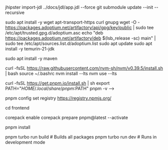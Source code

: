 jhipster import-jdl ../docs/jdl/app.jdl --force
git submodule update --init --recursive

sudo apt install -y wget apt-transport-https curl gnupg
wget -O - https://packages.adoptium.net/artifactory/api/gpg/key/public | sudo tee /etc/apt/trusted.gpg.d/adoptium.asc
echo "deb https://packages.adoptium.net/artifactory/deb $(lsb_release -sc) main" | sudo tee /etc/apt/sources.list.d/adoptium.list
sudo apt update
sudo apt install -y temurin-21-jdk

sudo apt install -y maven


curl -fsSL https://raw.githubusercontent.com/nvm-sh/nvm/v0.39.5/install.sh | bash
source ~/.bashrc
nvm install --lts
nvm use --lts

curl -fsSL https://get.pnpm.io/install.sh | sh
export PATH="$HOME/.local/share/pnpm:$PATH"
pnpm -v -->

pnpm config set registry https://registry.npmjs.org/

cd frontend

corepack enable
corepack prepare pnpm@latest --activate

pnpm install

pnpm turbo run build  # Builds all packages
pnpm turbo run dev    # Runs in development mode    